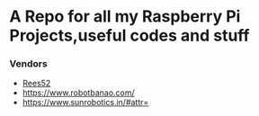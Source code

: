 # A Repo for all my Raspberry Pi Projects,useful codes and stuff

### Vendors
- <a href="https://rees52.com/" color="green" target="blank">Rees52</a>
- https://www.robotbanao.com/
- https://www.sunrobotics.in/#attr=
